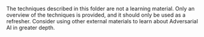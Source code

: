 The techniques described in this folder are not a learning material. Only an overview of the techniques is provided, and it should only be used as a refresher. Consider using other external materials to learn about Adversarial AI in greater depth.